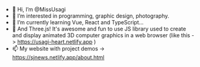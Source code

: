 - 👋 Hi, I’m @MissUsagi
- 👀 I’m interested in programming, graphic design, photography. 
- 🌱 I’m currently learning Vue, React and TypeScript...
- 💞️ And Three.js! It's awesome and fun to use JS library used to create and display animated 3D computer graphics in a web browser (like this -> https://usagi-heart.netlify.app )
- 📫 My website with project demos -> https://sjnews.netlify.app/about.html


<!---
- 💞️ I’m looking to collaborate on ...
- 📫 How to reach me ...
MissUsagi/MissUsagi is a ✨ special ✨ repository because its `README.md` (this file) appears on your GitHub profile.
You can click the Preview link to take a look at your changes.
--->
